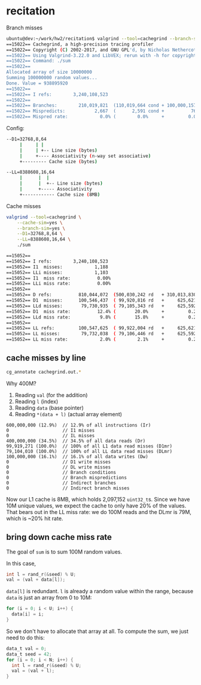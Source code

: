 # recitation

Branch misses
```bash
ubuntu@dev:~/work/hw2/recitation$ valgrind --tool=cachegrind --branch-sim=yes ./sum
==15022== Cachegrind, a high-precision tracing profiler
==15022== Copyright (C) 2002-2017, and GNU GPL'd, by Nicholas Nethercote et al.
==15022== Using Valgrind-3.22.0 and LibVEX; rerun with -h for copyright info
==15022== Command: ./sum
==15022==
Allocated array of size 10000000
Summing 100000000 random values...
Done. Value = 938895920
==15022==
==15022== I refs:        3,240,108,523
==15022==
==15022== Branches:        210,019,821  (110,019,664 cond + 100,000,157 ind)
==15022== Mispredicts:           2,667  (      2,591 cond +          76 ind)
==15022== Mispred rate:            0.0% (        0.0%     +         0.0%   )
```

Config:
```bash
--D1=32768,8,64
     |     | |
     |     | +-- Line size (bytes)
     |     +---- Associativity (n-way set associative)
     +--------- Cache size (bytes)

--LL=8388608,16,64
     |      |  |
     |      |  +-- Line size (bytes)
     |      +----- Associativity
     +------------ Cache size (8MB)
```


Cache misses

```bash
valgrind --tool=cachegrind \
    --cache-sim=yes \
    --branch-sim=yes \
    --D1=32768,8,64 \
    --LL=8388608,16,64 \
    ./sum
```

```bash
==15052==
==15052== I refs:        3,240,108,523
==15052== I1  misses:            1,188
==15052== LLi misses:            1,103
==15052== I1  miss rate:          0.00%
==15052== LLi miss rate:          0.00%
==15052==
==15052== D refs:          810,044,072  (500,030,242 rd   + 310,013,830 wr)
==15052== D1  misses:      100,546,437  ( 99,920,816 rd   +     625,621 wr)
==15052== LLd misses:       79,730,935  ( 79,105,343 rd   +     625,592 wr)
==15052== D1  miss rate:          12.4% (       20.0%     +         0.2%  )
==15052== LLd miss rate:           9.8% (       15.8%     +         0.2%  )
==15052==
==15052== LL refs:         100,547,625  ( 99,922,004 rd   +     625,621 wr)
==15052== LL misses:        79,732,038  ( 79,106,446 rd   +     625,592 wr)
==15052== LL miss rate:            2.0% (        2.1%     +         0.2%  )
```

## cache misses by line

```bash
cg_annotate cachegrind.out.*
```

Why 400M?
1. Reading `val` (for the addition)
2. Reading `l` (index)
3. Reading `data` (base pointer)
4. Reading `*(data + l)` (actual array element)
```
600,000,000 (12.9%)  // 12.9% of all instructions (Ir)
0                    // I1 misses
0                    // IL misses
400,000,000 (34.5%)  // 34.5% of all data reads (Dr)
99,919,271 (100.0%)  // 100% of all L1 data read misses (D1mr)
79,104,010 (100.0%)  // 100% of all LL data read misses (DLmr)
100,000,000 (16.1%)  // 16.1% of all data writes (Dw)
0                    // D1 write misses
0                    // DL write misses
0                    // Branch conditions
0                    // Branch mispredictions
0                    // Indirect branches
0                    // Indirect branch misses
```

Now our L1 cache is 8MB, which holds 2,097,152 `uint32_t`s. 
Since we have 10M unique values, we expect the cache to only have
20% of the values. That bears out in the LL miss rate:
we do 100M reads and the DLmr is 79M, which is ~20% hit rate.

## bring down cache miss rate

The goal of `sum` is to sum 100M random values.

In this case, 
```c
int l = rand_r(&seed) % U;
val = (val + data[l]);
```
`data[l]` is redundant. `l` is already
a random value within the range, 
because `data` is just an array from 0 to 10M:

```c
for (i = 0; i < U; i++) {
  data[i] = i;
}
```

So we don't have to allocate that array at all.
To compute the sum, we just need to do this:
```c
data_t val = 0;
data_t seed = 42;
for (i = 0; i < N; i++) {
  int l = rand_r(&seed) % U;
  val = (val + l);
}
```
